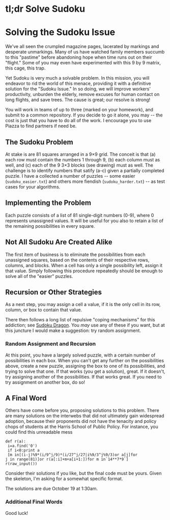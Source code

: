 # tl;dr Solve Sudoku

# Solving the Sudoku Issue

We've all seen the crumpled magazine pages, lacerated by markings and desperate unmarkings.  Many of us have watched family members succumb to this "pastime" before abandoning hope when time runs out on their "flight."  Some of you may even have experimented with this 9 by 9 matrix, this cage, this trap.

Yet Sudoku is very much a solvable problem.  In this mission, you will endeavor to rid the world of this menace, providing it with a definitive solution for the "Sudoku Issue."  In so doing, we will improve workers' productivity, unburden the elderly, remove excuses for human contact on long flights, and save trees.  The cause is great; our resolve is strong!

You will work in teams of up to three (marked on your homework), and submit to a common repository.  If you decide to go it alone, you may -- the cost is just that you have to do all of the work.  I encourage you to use Piazza to find partners if need be.

## The Sudoku Problem

At stake is are 81 squares arranged in a 9×9 grid.  The conceit is that (a) each row must contain the numbers 1 through 9, (b) each column must as well, and (c) each of the 9 3×3 blocks (see drawing) must as well.  The challenge is to identify numbers that satify (a-c) given a partially completed puzzle.  I have a collected a number of puzzles -- some easier (`sudoku_easier.txt`) and others more fiendish (`sudoku_harder.txt`) -- as test cases for your algorithms.

## Implementing the Problem

Each puzzle consists of a list of 81 single-digit numbers (0-9), where 0 represents unassigned values.  It will be useful for you also to retain a list of the remaining possibilities in every square.

## Not All Sudoku Are Created Alike

The first item of business is to eliminate the possibilities from each unassigned squares, based on the contents of their respective rows, columns, and blocks.  When a cell has only a single possibility left, assign it that value.  Simply following this procedure repeatedly should be enough to solve all of the "easier" puzzles.

## Recursion or Other Strategies

As a next step, you may assign a cell a value, if it is the only cell in its row, column, or box to contain that value.

There then follows a long list of repulsive "coping mechanisms" for this addiction; see [Sudoku Dragon](http://www.sudokudragon.com/sudokustrategy.htm).  You _may_ use any of these if you want, but at this juncture I would make a suggestion: try random assignment.

### Random Assignment and Recursion

At this point, you have a largely solved puzzle, with a certain number of possibilities in each box.  When you can't get any further on the possibilities above, create a new puzzle, assigning the box to one of its possibilities, and trying to solve that one.  If that works (you get a solution), great.  If it doesn't, try assigning another of the possibilities.  If that works great.  If you need to try assignment on another box, do so!

## A Final Word 

Others have come before you, proposing solutions to this problem.  There are many solutions on the interwebs that did not ultimately gain widespread adoption, because their proponents did not have the tenacity and policy chops of students at the Harris School of Public Policy.  For instance, you could find this unreadable mess

```
def r(a):
 i=a.find('0')
 if i<0:print a
 [m in[(i-j)%9*(i/9^j/9)*(i/27^j/27|i%9/3^j%9/3)or a[j]for
j in range(81)]or r(a[:i]+m+a[i+1:])for m in`14**7*9`]
r(raw_input())
```

Consider their solutions if you like, but the final code must be yours.  Given the skeleton, I'm asking for a somewhat specific format.  

The solutions are due October 19 at 1:30am.

### Additional Final Words

Good luck!  
